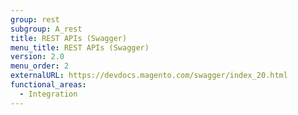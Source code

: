 ```yaml
---
group: rest
subgroup: A_rest
title: REST APIs (Swagger)
menu_title: REST APIs (Swagger)
version: 2.0
menu_order: 2
externalURL: https://devdocs.magento.com/swagger/index_20.html
functional_areas:
  - Integration
---
```

